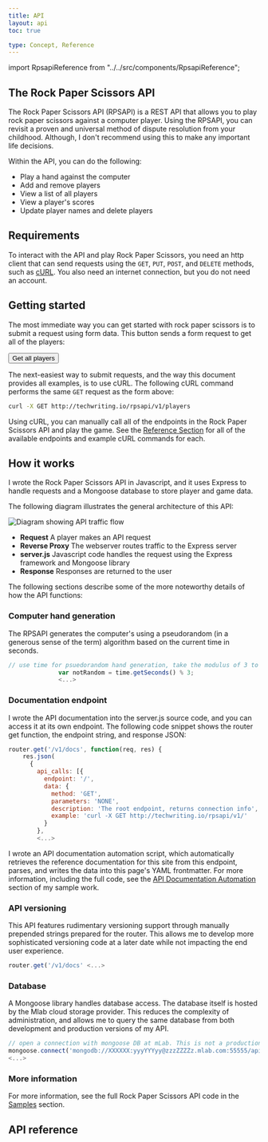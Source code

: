 ```yaml
---
title: API
layout: api
toc: true

type: Concept, Reference
---
```


import RpsapiReference from "../../src/components/RpsapiReference";

## The Rock Paper Scissors API

The Rock Paper Scissors API (RPSAPI) is a REST API that allows you to play rock paper scissors against a computer player. Using the RPSAPI, you can revisit a proven and universal method of dispute resolution from your childhood. Although, I don't recommend using this to make any important life decisions.

Within the API, you can do the following:

* Play a hand against the computer
* Add and remove players
* View a list of all players
* View a player's scores
* Update player names and delete players

## Requirements

To interact with the API and play Rock Paper Scissors, you need an http client that can send requests using the `GET`, `PUT`, `POST`, and `DELETE` methods, such as [cURL](https://curl.haxx.se). You also need an internet connection, but you do not need an account.

## Getting started

The most immediate way you can get started with rock paper scissors is to submit a request using form data. This button sends a form request to get all of the players:

<form class="getPlayers" action="http://techwriting.io/rpsapi/v1/players/" method="get">
  <input class="getPlayersButton" type="submit" name="submit" value="Get all players"/>
</form>

The next-easiest way to submit requests, and the way this document provides all examples, is to use cURL. The following cURL command performs the same `GET` request as the form above:

```bash
curl -X GET http://techwriting.io/rpsapi/v1/players
```

Using cURL, you can manually call all of the endpoints in the Rock Paper Scissors API and play the game. See the [Reference Section](#api-reference) for all of the available endpoints and example cURL commands for each.

## How it works

I wrote the Rock Paper Scissors API in Javascript, and it uses Express to handle requests and a Mongoose database to store player and game data.

The following diagram illustrates the general architecture of this API:

![Diagram showing API traffic flow](/img/traffic.png)

* **Request** A player makes an API request
* **Reverse Proxy** The webserver routes traffic to the Express server
* **server.js** Javascript code handles the request using the Express framework and Mongoose library
* **Response** Responses are returned to the user

The following sections describe some of the more noteworthy details of how the API functions:

### Computer hand generation

The RPSAPI generates the computer's using a pseudorandom (in a generous sense of the term) algorithm based on the current time in seconds.

```js
// use time for psuedorandom hand generation, take the modulus of 3 to select one of 3 hands
              var notRandom = time.getSeconds() % 3;
              <...>
```

### Documentation endpoint

I wrote the API documentation into the server.js source code, and you can access it at its own endpoint. The following code snippet shows the router get function, the endpoint string, and response JSON:

```js
router.get('/v1/docs', function(req, res) {
    res.json(
      {
        api_calls: [{
          endpoint: '/',
          data: {
            method: 'GET',
            parameters: 'NONE',
            description: 'The root endpoint, returns connection info',
            example: 'curl -X GET http://techwriting.io/rpsapi/v1/'
          }
        },
        <...>
```

I wrote an API documentation automation script, which automatically retrieves the reference documentation for this site from this endpoint, parses, and writes the data into this page's YAML frontmatter. For more information, including the full code, see the [API Documentation Automation](/docs/sample-works/api-documentation-automation) section of my sample work.

### API versioning

This API features rudimentary versioning support through manually prepended strings prepared for the router. This allows me to develop more sophisticated versioning code at a later date while not impacting the end user experience.

```js
router.get('/v1/docs' <...>
```

### Database

A Mongoose library handles database access. The database itself is hosted by the Mlab cloud storage provider. This reduces the complexity of administration, and allows me to query the same database from both development and production versions of my API.

```js
// open a connection with mongoose DB at mLab. This is not a production solution.
mongoose.connect('mongodb://XXXXXX:yyyYYYyy@zzzZZZZz.mlab.com:55555/api', { useNewUrlParser: true });
<...>
```

### More information

For more information, see the full Rock Paper Scissors API code in the [Samples](/docs/sample-works/rock-paper-scissors-api) section.

## API reference

<RpsapiReference />